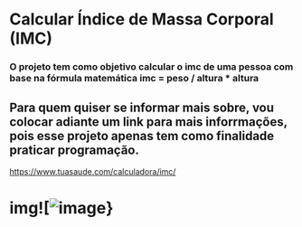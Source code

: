 # Calcular Índice de Massa Corporal (IMC)
### O projeto tem como objetivo calcular o imc de uma pessoa com base na fórmula matemática imc = peso / altura * altura 

## Para quem quiser se informar mais sobre, vou colocar adiante um link para mais inforrmações, pois esse projeto apenas tem como finalidade praticar programação. 
https://www.tuasaude.com/calculadora/imc/

# img![![image](https://user-images.githubusercontent.com/99364026/178127539-76d7117a-5332-4e90-b237-f387eb49dc31.png)}
